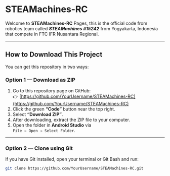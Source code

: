# STEAMachines-RC

Welcome to **STEAMachines-RC** Pages, this is the official code from robotics team called
***STEAMachines #15242*** from Yogyakarta, Indonesia that compete in FTC IFR Nusantara Regional.

---

## How to Download This Project

You can get this repository in two ways:
### Option 1 — Download as ZIP
1. Go to this repository page on GitHub:  
   👉 [https://github.com/YourUsername/STEAMachines-RC](https://github.com/YourUsername/STEAMachines-RC)
2. Click the green **“Code”** button near the top right.
3. Select **“Download ZIP”**.
4. After downloading, extract the ZIP file to your computer.
5. Open the folder in **Android Studio** via  
   `File → Open → Select Folder`.

---

### Option 2 — Clone using Git
If you have Git installed, open your terminal or Git Bash and run:
```bash
git clone https://github.com/YourUsername/STEAMachines-RC.git
